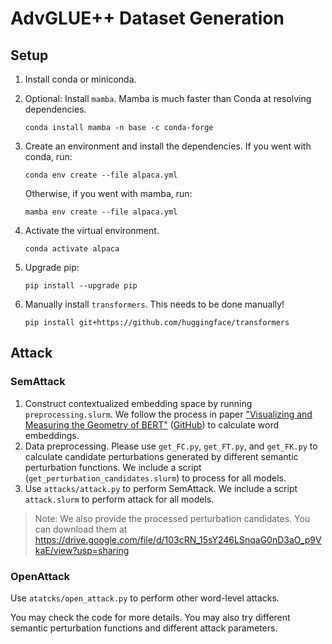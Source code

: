 # AdvGLUE++ Dataset Generation

## Setup

1. Install conda or miniconda.

2. Optional: Install `mamba`. Mamba is much faster than Conda at resolving dependencies.

   ```
   conda install mamba -n base -c conda-forge
   ```

3. Create an environment and install the dependencies. If you went with conda, run:

    ```
    conda env create --file alpaca.yml
    ```
   
   Otherwise, if you went with mamba, run:

   ```
   mamba env create --file alpaca.yml
   ```

4. Activate the virtual environment.

   `conda activate alpaca`

5. Upgrade pip:

    `pip install --upgrade pip`

6. Manually install `transformers`. This needs to be done manually!

   ```
   pip install git+https://github.com/huggingface/transformers   
   ```

## Attack

### SemAttack

1. Construct contextualized embedding space by running `preprocessing.slurm`. We follow the process in paper ["Visualizing and Measuring the Geometry of BERT"](https://arxiv.org/abs/1906.02715) ([GitHub](https://github.com/PAIR-code/interpretability)) to calculate word embeddings. 
2. Data preprocessing. Please use `get_FC.py`, `get_FT.py`, and `get_FK.py` to calculate candidate perturbations generated by different semantic perturbation functions. We include a script (`get_perturbation_candidates.slurm`) to process for all models.
3. Use `attacks/attack.py` to perform SemAttack. We include a script `attack.slurm` to perform attack for all models.
> Note: We also provide the processed perturbation candidates. You can download them at https://drive.google.com/file/d/103cRN_15sY246LSnqaG0nD3aO_p9VkaE/view?usp=sharing

### OpenAttack
Use `atatcks/open_attack.py` to perform other word-level attacks.

You may check the code for more details. You may also try different semantic perturbation functions and different attack parameters.

